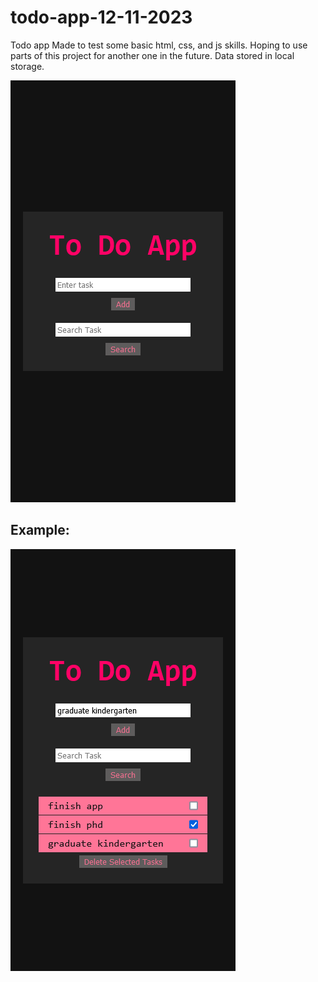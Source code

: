 # todo-app-12-11-2023

Todo app
Made to test some basic html, css, and js skills.
Hoping to use parts of this project for another one in the future.
Data stored in local storage.

![screenshot of default](<assets/Screen Shot 2023-12-18 at 11.08.23.png>)

## Example:

![screenshot with tasks added](<assets/Screen Shot 2023-12-18 at 11.11.52.png>)
